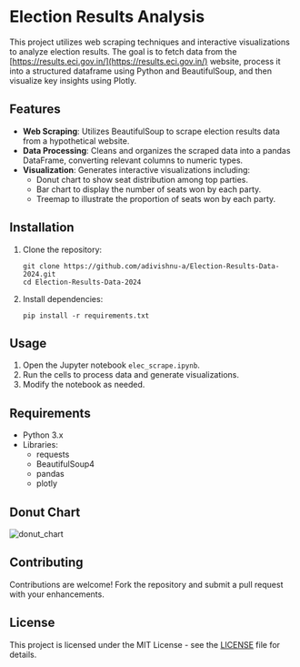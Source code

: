 # Election Results Analysis

This project utilizes web scraping techniques and interactive visualizations to analyze election results. The goal is to fetch data from the [https://results.eci.gov.in/](https://results.eci.gov.in/) website, process it into a structured dataframe using Python and BeautifulSoup, and then visualize key insights using Plotly.

## Features

- **Web Scraping**: Utilizes BeautifulSoup to scrape election results data from a hypothetical website.
- **Data Processing**: Cleans and organizes the scraped data into a pandas DataFrame, converting relevant columns to numeric types.
- **Visualization**: Generates interactive visualizations including:
  - Donut chart to show seat distribution among top parties.
  - Bar chart to display the number of seats won by each party.
  - Treemap to illustrate the proportion of seats won by each party.

## Installation

1. Clone the repository:
   ```
   git clone https://github.com/adivishnu-a/Election-Results-Data-2024.git
   cd Election-Results-Data-2024
   ```

2. Install dependencies:
   ```
   pip install -r requirements.txt
   ```

## Usage

1. Open the Jupyter notebook `elec_scrape.ipynb`.
2. Run the cells to process data and generate visualizations.
3. Modify the notebook as needed.

## Requirements

- Python 3.x
- Libraries:
  - requests
  - BeautifulSoup4
  - pandas
  - plotly

## Donut Chart

![donut_chart](https://github.com/adivishnu-a/Election-Results-Data-2024/assets/95145136/858a59d3-4212-44ff-b1fd-e45be414dbb8)

## Contributing

Contributions are welcome! Fork the repository and submit a pull request with your enhancements.

## License

This project is licensed under the MIT License - see the [LICENSE](LICENSE) file for details.
